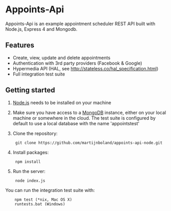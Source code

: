 Appoints-Api
============

Appoints-Api is an example appointment scheduler REST API built with Node.js, Express 4 and Mongodb.

Features
--------
- Create, view, update and delete appointments
- Authentication with 3rd party providers (Facebook & Google)
- Hypermedia API (HAL, see http://stateless.co/hal_specification.html)
- Full integration test suite

Getting started
---------------
1. [Node.js](http://nodejs.org/) needs to be installed on your machine
2. Make sure you have access to a [MongoDB](http://www.mongodb.org/) instance, either on your local machine or somewhere in the cloud. The test suite is configured by default to use a local database with the name 'appointstest'
3. Clone the repository:

		git clone https://github.com/martijnboland/appoints-api-node.git

4. Install packages:

		npm install
		
5. Run the server:

		node index.js
		
You can run the integration test suite with:

		npm test (*nix, Mac OS X)
		runtests.bat (Windows)